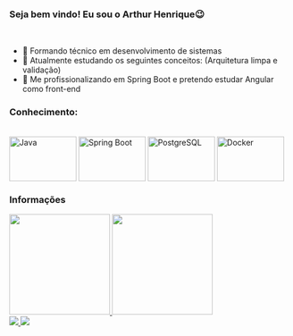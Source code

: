 ### Seja bem vindo! Eu sou o Arthur Henrique😉

<br>

- 🔭 Formando técnico em desenvolvimento de sistemas
- 🌱 Atualmente estudando os seguintes conceitos: (Arquitetura limpa e validação)
- 📖 Me profissionalizando em Spring Boot e pretendo estudar Angular como front-end

### Conhecimento:
<div style="display: inline_block"><br>
  <img align="center" alt="Java" height="80" width="120" src="https://cdn.jsdelivr.net/gh/devicons/devicon@latest/icons/java/java-original.svg" />
  <img align="center" alt="Spring Boot" height="80" width="120" src="https://cdn.jsdelivr.net/gh/devicons/devicon@latest/icons/spring/spring-original.svg"/>
  <img align="center" alt="PostgreSQL" height="80" width="120" src="https://cdn.jsdelivr.net/gh/devicons/devicon@latest/icons/postgresql/postgresql-plain.svg">
  <img align="center" alt="Docker" height="80" width="120" src="https://cdn.jsdelivr.net/gh/devicons/devicon@latest/icons/docker/docker-original.svg"/>
<br>

### Informações
 <div>
   <a href="https://github.com/arthurhenrique-Dev">
   <img height="180em" src="https://github-readme-stats.vercel.app/api/top-langs/?username=arthurhenrique-Dev&layout=compact&langs_count=6&theme=midnight-purple"/>
   <img height="180em" src="https://github-readme-stats.vercel.app/api?username=arthurhenrique-Dev&show_icons=true&theme=midnight-purple&include_all_commits=true&count_private=true"/>
</div>
<div>
  <a href="www.linkedin.com/in/arthur-henrique-dev">
   <img src="https://img.shields.io/badge/Gmail-D14836?style=for-the-badge&logo=gmail&logoColor=white"/>
  </a>
  <a href="www.linkedin.com/in/arthur-henrique-dev">
  <img src="https://img.shields.io/badge/LinkedIn-0077B5?style=for-the-badge&logo=linkedin&logoColor=white"/>
  </a>
</div>
